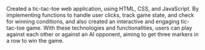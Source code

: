 Created a tic-tac-toe web application, using HTML, CSS, and JavaScript. By implementing functions to handle user clicks, track game state, and check for winning conditions, and also created an interactive and engaging tic-tac-toe game. With these technologies and functionalities, users can play against each other or against an AI opponent, aiming to get three markers in a row to win the game.
